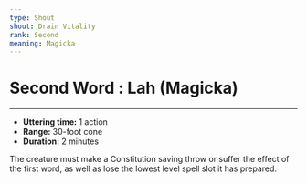 ```yaml
---
type: Shout
shout: Drain Vitality
rank: Second
meaning: Magicka
---
```

# Second Word : Lah (Magicka)
---
- **Uttering time:** 1 action
- **Range:** 30-foot cone
- **Duration:** 2 minutes

The creature must make a Constitution saving throw or suffer the effect of the first word, as well as lose the lowest level spell slot it has prepared.